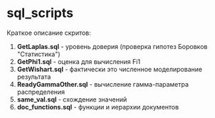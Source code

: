 # sql_scripts
Краткое описание скритов:
  1. **GetLaplas.sql** - уровень доверия (проверка гипотез Боровков "Статистика")
  2. **GetPhi1.sql** - оценка для вычисления Fi1
  3. **GetWishart.sql** - фактически это численное моделирование результата
  4. **ReadyGammaOther.sql** - вычисление гамма-параметра распределения
  5. **same_val.sql** - схождение значений
  6. **doc_functions.sql** - функции и иерархии документов
